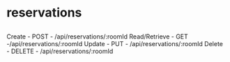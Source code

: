 # reservations

##

Create - POST - /api/reservations/:roomId
Read/Retrieve - GET -/api/reservations/:roomId
Update - PUT - /api/reservations/:roomId
Delete - DELETE - /api/reservations/:roomId